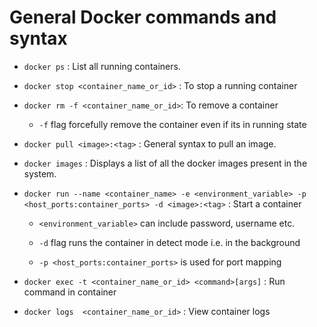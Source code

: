 # General Docker commands and syntax

- ```docker ps``` : List all running containers.

- ```docker stop <container_name_or_id>``` : To stop a running container

- ```docker rm -f <container_name_or_id>```: To remove a container

    - ```-f``` flag forcefully remove the container even if its in running state

- ```docker pull <image>:<tag>``` : General syntax to pull an image.

- ```docker images``` : Displays a list of all the docker images present in the system.

- ```docker run --name <container_name> -e <environment_variable> -p <host_ports:container_ports> -d <image>:<tag>``` : Start a container

    - `<environment_variable>` can include password, username etc.

    - `-d` flag runs the container in detect mode i.e. in the background

    - `-p <host_ports:container_ports>` is used for port mapping

- ```docker exec -t <container_name_or_id> <command>[args]``` : Run command in container

- ```docker logs  <container_name_or_id>``` : View container logs